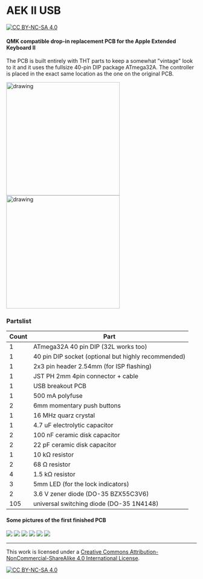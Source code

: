# AEK II USB

[![CC BY-NC-SA 4.0][cc-by-nc-sa-shield]][cc-by-nc-sa]

#### QMK compatible drop-in replacement PCB for the Apple Extended Keyboard II
The PCB is built entirely with THT parts to keep a somewhat "vintage" look to it and it uses the fullsize 40-pin DIP package ATmega32A.
The controller is placed in the exact same location as the one on the original PCB.

<img src="https://files.elmo.space/kicad_images/aek2_usb-Front.png" alt="drawing" height="300"/>
<img src="https://files.elmo.space/kicad_images/aek2_usb-Back.png" alt="drawing" height="300"/>

### Partslist
 |Count|Part|
 |-|-|
 |1|ATmega32A 40 pin DIP (32L works too)|
 |1|40 pin DIP socket (optional but highly recommended)|
 |1|2x3 pin header 2.54mm (for ISP flashing)|
 |1|JST PH 2mm 4pin connector + cable|
 |1|USB breakout PCB|
 |1|500 mA polyfuse|
 |2|6mm momentary push buttons|
 |1|16 MHz quarz crystal|
 |1|4.7 uF electrolytic capacitor|
 |2|100 nF ceramic disk capacitor|
 |2|22 pF ceramic disk capacitor|
 |1|10 kΩ resistor|
 |2|68 Ω resistor|
 |4|1.5 kΩ resistor|
 |3|5mm LED (for the lock indicators)|
 |2|3.6 V zener diode (DO-35 BZX55C3V6)|
 |105|universal switching diode (DO-35 1N4148)|
 

#### Some pictures of the first finished PCB
[![](https://i.imgur.com/3325BHBm.jpg)](https://i.imgur.com/3325BHB.jpg) [![](https://i.imgur.com/cYwRUWXm.jpg)](https://i.imgur.com/cYwRUWX.jpg)
[![](https://i.imgur.com/b2IuvLgm.jpg)](https://i.imgur.com/b2IuvLg.jpg) [![](https://i.imgur.com/vxiDwE3m.jpg)](https://i.imgur.com/vxiDwE3.jpg)
[![](https://i.imgur.com/lfABr6am.jpg)](https://i.imgur.com/lfABr6a.jpg) [![](https://i.imgur.com/BY7TV2wm.jpg)](https://i.imgur.com/BY7TV2w.jpg)

---
This work is licensed under a
[Creative Commons Attribution-NonCommercial-ShareAlike 4.0 International License][cc-by-nc-sa].

[![CC BY-NC-SA 4.0][cc-by-nc-sa-image]][cc-by-nc-sa]

[cc-by-nc-sa]: http://creativecommons.org/licenses/by-nc-sa/4.0/
[cc-by-nc-sa-image]: https://licensebuttons.net/l/by-nc-sa/4.0/88x31.png
[cc-by-nc-sa-shield]: https://img.shields.io/badge/License-CC%20BY--NC--SA%204.0-lightgrey.svg

